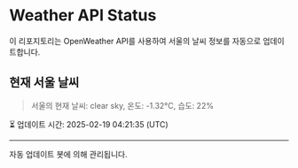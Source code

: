 
# Weather API Status

이 리포지토리는 OpenWeather API를 사용하여 서울의 날씨 정보를 자동으로 업데이트합니다.

## 현재 서울 날씨
> 서울의 현재 날씨: clear sky, 온도: -1.32°C, 습도: 22%

⏳ 업데이트 시간: 2025-02-19 04:21:35 (UTC)

---
자동 업데이트 봇에 의해 관리됩니다.
